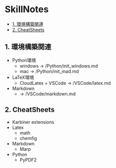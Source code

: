# SkillNotes
- [1. 環境構築関連](#1-環境構築関連)
- [2. CheatSheets](#2-cheatsheets)

## 1. 環境構築関連
- Python環境
  - windows -> /Python/init_windows.md
  - mac -> /Python/init_mad.md
- LaTeX環境
  - CloudLatex + VSCode -> /VSCode/latex.md
- Markdown
  - -> /VSCode/markdown.md

## 2. CheatSheets
- Karbiner extensions
- Latex
  - math
  - chemfig
- Markdown
  - Marp
- Python
  - PyPDF2